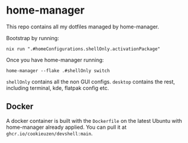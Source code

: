 # home-manager

This repo contains all my dotfiles managed by home-manager.

Bootstrap by running:
```
nix run ".#homeConfigurations.shellOnly.activationPackage"
```

Once you have home-manager running:
```
home-manager --flake .#shellOnly switch
```

`shellOnly` contains all the non GUI configs.
`desktop` contains the rest, including terminal, kde, flatpak config etc.

## Docker

A docker container is built with the `Dockerfile` on the latest Ubuntu with home-manager already applied.
You can pull it at `ghcr.io/cookieuzen/devshell:main`.
